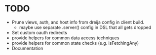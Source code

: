 TODO
===

* Prune views, auth, and host info from dreija config in client build.
    - maybe use separate .server() config in DSL that all gets dropped
* Set custom oauth redirects
* provide helpers for common data access techniques
* provide helpers for common state checks (e.g. isFetchingAny)
* Documentation
